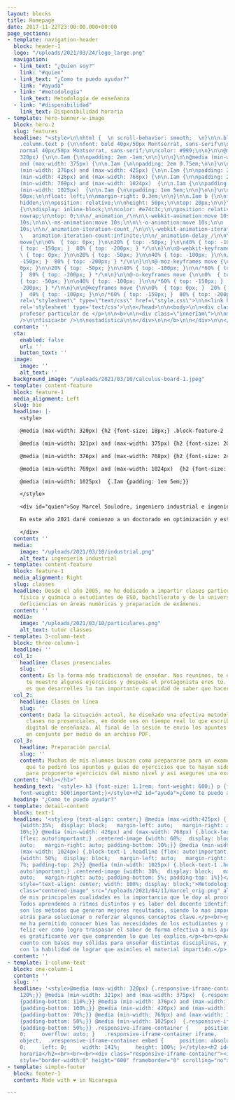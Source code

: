 ```yaml
---
layout: blocks
title: Homepage
date: 2017-11-22T23:00:00.000+00:00
page_sections:
- template: navigation-header
  block: header-1
  logo: "/uploads/2021/03/24/logo_large.png"
  navigation:
  - link_text: "¿Quien soy?"
    link: "#quien"
  - link_text: "¿Como te puedo ayudar?"
    link: "#ayuda"
  - link: "#metodologia"
    link_text: Metodología de enseñanza
  - link: "#disponibilidad"
    link_text: Disponibilidad horaria
- template: hero-banner-w-image
  block: hero-2
  slug: features
  headline: "<style>\n\nhtml {  \n scroll-behavior: smooth;  \n}\n\n.block-hero-2
    .column.text p {\n\nfont: bold 40px/50px Montserrat, sans-serif\n\n}\n\n.Iam {\n\nfont:
    normal 40px/50px Montserrat, sans-serif;\n\ncolor: #999;\n\n}\n\n@media (max-width:
    320px) {\n\n.Iam {\n\npadding: 2em -1em;\n\n}\n\n}\n\n@media (min-width: 321px)
    and (max-width: 375px) {\n\n.Iam {\n\npadding: 2em 0.75em;\n\n}\n\n}\n\n@media
    (min-width: 376px) and (max-width: 425px) {\n\n.Iam {\n\npadding: 2em 1em;\n\n}\n\n}\n\n@media
    (min-width: 426px) and (max-width: 768px) {\n\n.Iam {\n\npadding: 2em 1.5em;\n\n}\n\n}\n\n@media
    (min-width: 769px) and (max-width: 1024px)  {\n\n.Iam {\n\npadding: 1em 5em;\n\n}\n\n}\n\n@media
    (min-width: 1025px)  {\n\n.Iam {\n\npadding: 1em 5em;\n\n}\n\n}\n\n.Iam p {\n\nheight:
    50px;\n\nfloat: left;\n\nmargin-right: 0.3em;\n\n}\n\n.Iam b {\n\nfloat: left;\n\noverflow:
    hidden;\n\nposition: relative;\n\nheight: 50px;\n\ntop: 20px;\n\n}\n\n.Iam .innerIam
    {\n\ndisplay: inline-block;\n\ncolor: #e74c3c;\n\nposition: relative;\n\nwhite-space:
    nowrap;\n\ntop: 0;\n\n/_animation_/\n\n\\-webkit-animation:move 10s;\n\n\\-moz-animation:move
    10s;\n\n\\-ms-animation:move 10s;\n\n\\-o-animation:move 10s;\n\n    animation:move
    10s;\n\n/_animation-iteration-count_/\n\n\\-webkit-animation-iteration-count:infinite;\n\n\\-moz-animation-iteration-count:infinite;\n\n\\-ms-animation-iteration-count:infinite;\n\n\\-o-animation-iteration-count:infinite;\n\n
    \   animation-iteration-count:infinite;\n\n/_animation-delay_/\n\n\\-webkit-animation-delay:2s;\n\n\\-moz-animation-delay:2s;\n\n\\-ms-animation-delay:2s;\n\n\\-o-animation-delay:2s;\n\nanimation-delay:2s;\n\n}\n\n@keyframes
    move{\n\n0%  { top: 0px; }\n\n20% { top: -50px; }\n\n40% { top: -100px; }\n\n/*60%
    { top: -150px; }  80% { top: -200px; } */\n\n}\n\n@-webkit-keyframes move {\n\n0%
    \ { top: 0px; }\n\n20% { top: -50px; }\n\n40% { top: -100px; }\n\n/*60% { top:
    -150px; }  80% { top: -200px; } */\n\n}\n\n@-moz-keyframes move {\n\n0%  { top:
    0px; }\n\n20% { top: -50px; }\n\n40% { top: -100px; }\n\n/*60% { top: -150px;
    }  80% { top: -200px; } */\n\n}\n\n@-o-keyframes move {\n\n0%  { top: 0px; }\n\n20%
    { top: -50px; }\n\n40% { top: -100px; }\n\n/*60% { top: -150px; }  80% { top:
    -200px; } */\n\n}\n\n@keyframes move {\n\n0%  { top: 0px; }  20% { top: -50px;
    }  40% { top: -100px; }\n\n/*60% { top: -150px; }  80% { top: -200px; } */\n\n}\n\n</style>\n\n<head>\n\n<link
    rel=\"stylesheet\" type=\"text/css\" href=\"style.css\">\n\n<link href='https://fonts.googleapis.com/css?family=Montserrat:400,700'
    rel='stylesheet' type='text/css'>\n\n</head>\n\n<body>\n\n<div class=\"Iam\">\n\n<p>Tu
    profesor particular de </p>\n\n<b>\n\n<div class=\"innerIam\">\n\nmatemáticas<br
    />\n\nfísica<br />\n\nestadística\n\n</div>\n\n</b>\n\n</div>\n\n</body>"
  content: ''
  cta:
    enabled: false
    url: ''
    button_text: ''
  image:
    image: ''
    alt_text: ''
  background_image: "/uploads/2021/03/10/calculus-board-1.jpeg"
- template: content-feature
  block: feature-1
  media_alignment: Left
  slug: bio
  headline: |-
    <style>

    @media (max-width: 320px) {h2 {font-size: 18px;} .block-feature-2 .column.text {margin-bottom: 0rem;}}

    @media (min-width: 321px) and (max-width: 375px) {h2 {font-size: 20px;} .block-feature-2 .column.text {margin-bottom: 0rem;}}

    @media (min-width: 376px) and (max-width: 768px) {h2 {font-size: 24px;} .block-feature-2 .column.text {margin-bottom: 0rem;}}

    @media (min-width: 769px) and (max-width: 1024px)  {h2 {font-size: 25px;} .block-feature-2 .column.text {margin-bottom: 0rem;}}

    @media (min-width: 1025px)  {.Iam {padding: 1em 5em;}}

    </style>

    <div id="quien">Soy Marcel Soulodre, ingeniero industrial e ingeniero en aviación comercial de la Universidad Técnica Federico Santa María (Chile) con un master en gestión de la calidad en la Universitat de València.

    En este año 2021 daré comienzo a un doctorado en optimización y estadística que ofrece la Universitat Politécnica de València.

    </div>
  content: ''
  media:
    image: "/uploads/2021/03/10/industrial.png"
    alt_text: ingeniería industrial
- template: content-feature
  block: feature-1
  media_alignment: Right
  slug: classes
  headline: Desde el año 2005, me he dedicado a impartir clases particulares de matemáticas,
    física y química a estudiantes de ESO, bachillerato y de la universidad para superar
    deficiencias en áreas numéricas y preparación de exámenes.
  content: ''
  media:
    image: "/uploads/2021/03/10/particulares.png"
    alt_text: tutor classes
- template: 3-column-text
  block: three-column-1
  headline: ''
  col_1:
    headline: Clases presenciales
    slug: ''
    content: Es la forma más tradicional de enseñar. Nos reunimos, te enseño la teoría,
      te muestro algunos ejercicios y después el protagonista eres tú. Lo más importante
      es que desarrolles la tan importante capacidad de saber que hacer en cada caso.
  col_2:
    headline: Clases en línea
    slug: ''
    content: Dada la situación actual, he diseñado una efectiva metodología de realizar
      clases no presenciales, en donde ves en tiempo real lo que escribo en mi dispositivo
      digital de enseñanza. Al final de la sesión te envío los apuntes que realicemos
      en conjunto por medio de un archivo PDF.
  col_3:
    headline: Preparación parcial
    slug: ''
    content: Muchos de mis alumnos buscan como prepararse para un examen. Es por esto
      que te pediré los apuntes y guías de ejercicios que te hayan sido entregados,
      para proponerte ejercicios del mismo nivel y así asegures una excelente calificación.​
  content: "<h1></h1>"
  heading_text: '<style> h3 {font-size: 1.1rem; font-weight: 600;} p {font-size:1.1rem;
    font-weight: 500!important;}</style><h2 id="ayuda">¿Como te puedo ayudar?</h2>'
  heading: "¿Como te puedo ayudar?"
- template: detail-content
  block: text-1
  headline: '<style>p {text-align: center;} @media (max-width:425px) {.centered-image
    {width:35%;  display: block;   margin-left: auto;   margin-right: auto; padding-bottom:
    10%;}} @media (min-width: 426px) and (max-width: 768px) {.block-text-1 .headline
    {flex: auto!important;} .centered-image {width: 60%;  display: block;   margin-left:
    auto;   margin-right: auto; padding-bottom: 10%;}} @media (min-width: 769px) and
    (max-width: 1024px) {.block-text-1 .headline {flex: auto!important;} .centered-image
    {width: 50%;  display: block;   margin-left: auto;   margin-right: auto; padding-bottom:
    7%; padding-top: 2%}} @media (min-width: 1025px) {.block-text-1 .headline {flex:
    auto!important;} .centered-image {width: 30%;  display: block;   margin-left:
    auto;   margin-right: auto; padding-bottom: 5%; padding-top: 1%}}</style><h2 id="metodologia"
    style="text-align: center; width: 100%; display: block;">Metodología de enseñanza</h2><br><br><img
    class="centered-image" src="/uploads/2021/04/11/marcel_orig.png" alt="teacher"><p>Una
    de mis principales cualidades es la importancia que le doy al proceso de aprendizaje.
    Todos aprendemos a ritmos distintos y es labor del docente identificar cuales
    son los métodos que generan mejores resultados, siendo lo mas importante el volver
    atrás para solucionar o reforzar algunos conceptos clave.</p><br><p>Mi experiencia
    me ha permitido conocer bien las necesidades de los estudiantes y me hace muy
    feliz ver como logro traspasar el saber de forma efectiva a mis aprendices. Me
    es gratificante ver que comprenden lo que les explico.</p><br><p>Académicamente,
    cuento con bases muy sólidas para enseñar distintas disciplinas, y, profesionalmente,
    con la habilidad de lograr que asimiles el material impartido.</p>'
  content: ''
- template: 1-column-text
  block: one-column-1
  content: ''
  slug: ''
  headline: '<style>@media (max-width: 320px) {.responsive-iframe-container {padding-bottom:
    120%;}} @media (min-width: 321px) and (max-width: 375px)  {.responsive-iframe-container
    {padding-bottom: 110%;}} @media (min-width: 376px) and (max-width: 425px) {.responsive-iframe-container
    {padding-bottom: 100%;}} @media (min-width: 426px) and (max-width: 768px)  {.responsive-iframe-container
    {padding-bottom: 70%;}} @media (min-width: 769px) and (max-width: 1024px)  {.responsive-iframe-container
    {padding-bottom: 50%;}} @media (min-width: 1025px)  {.responsive-iframe-container
    {padding-bottom: 50%;}} .responsive-iframe-container {     position: relative;     height:
    0;     overflow: auto; }   .responsive-iframe-container iframe,   .vresponsive-iframe-container
    object,  .vresponsive-iframe-container embed {     position: absolute;     top:
    0;     left: 0;     width: 141%;     height: 100%; }</style><h2 id="disponibilidad">Disponibilidad
    horaria</h2><br><br><br><div class="responsive-iframe-container"><iframe src="https://calendar.google.com/calendar/embed?height=600&amp;wkst=2&amp;bgcolor=%23ffffff&amp;ctz=Europe%2FMadrid&amp;src=bWFyY2VsLnNvdWxvZHJlQGdtYWlsLmNvbQ&amp;color=%23D50000&amp;showTitle=0&amp;showDate=0&amp;showPrint=0&amp;showTabs=0&amp;showCalendars=0&amp;mode=WEEK"
    style="border-width:0" height="600" frameborder="0" scrolling="no"></iframe> </div>'
- template: simple-footer
  block: footer-1
  content: Made with ❤︎ in Nicaragua

---
```

